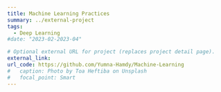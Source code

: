 ```yaml
---
title: Machine Learning Practices 
summary: ../external-project
tags:
  - Deep Learning
#date: "2023-02-2023-04"

# Optional external URL for project (replaces project detail page).
external_link: 
url_code: https://github.com/Yumna-Hamdy/Machine-Learning
#   caption: Photo by Toa Heftiba on Unsplash
#   focal_point: Smart 
---
```

